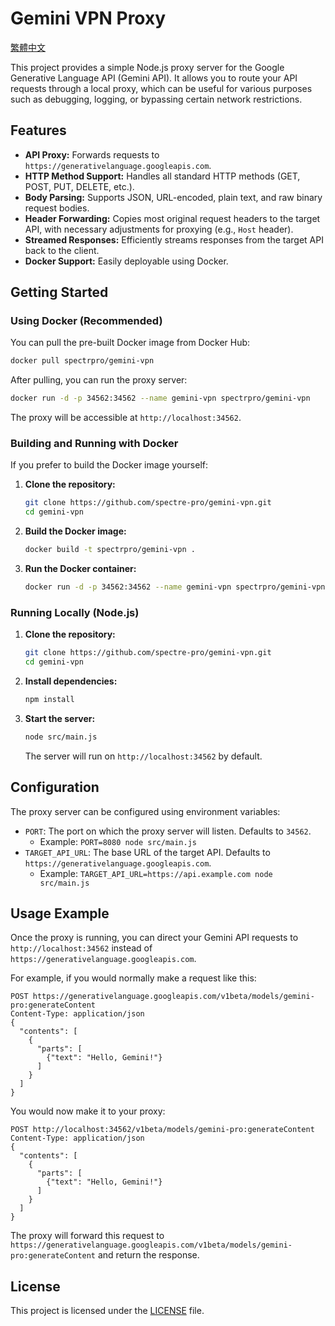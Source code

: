 # Gemini VPN Proxy
[繁體中文](README-TW.md)

This project provides a simple Node.js proxy server for the Google Generative Language API (Gemini API). It allows you to route your API requests through a local proxy, which can be useful for various purposes such as debugging, logging, or bypassing certain network restrictions.

## Features

*   **API Proxy:** Forwards requests to `https://generativelanguage.googleapis.com`.
*   **HTTP Method Support:** Handles all standard HTTP methods (GET, POST, PUT, DELETE, etc.).
*   **Body Parsing:** Supports JSON, URL-encoded, plain text, and raw binary request bodies.
*   **Header Forwarding:** Copies most original request headers to the target API, with necessary adjustments for proxying (e.g., `Host` header).
*   **Streamed Responses:** Efficiently streams responses from the target API back to the client.
*   **Docker Support:** Easily deployable using Docker.

## Getting Started

### Using Docker (Recommended)

You can pull the pre-built Docker image from Docker Hub:

```bash
docker pull spectrpro/gemini-vpn
```

After pulling, you can run the proxy server:

```bash
docker run -d -p 34562:34562 --name gemini-vpn spectrpro/gemini-vpn
```

The proxy will be accessible at `http://localhost:34562`.

### Building and Running with Docker

If you prefer to build the Docker image yourself:

1.  **Clone the repository:**
    ```bash
    git clone https://github.com/spectre-pro/gemini-vpn.git
    cd gemini-vpn
    ```
2.  **Build the Docker image:**
    ```bash
    docker build -t spectrpro/gemini-vpn .
    ```
3.  **Run the Docker container:**
    ```bash
    docker run -d -p 34562:34562 --name gemini-vpn spectrpro/gemini-vpn
    ```

### Running Locally (Node.js)

1.  **Clone the repository:**
    ```bash
    git clone https://github.com/spectre-pro/gemini-vpn.git
    cd gemini-vpn
    ```
2.  **Install dependencies:**
    ```bash
    npm install
    ```
3.  **Start the server:**
    ```bash
    node src/main.js
    ```
    The server will run on `http://localhost:34562` by default.

## Configuration

The proxy server can be configured using environment variables:

*   `PORT`: The port on which the proxy server will listen. Defaults to `34562`.
    *   Example: `PORT=8080 node src/main.js`
*   `TARGET_API_URL`: The base URL of the target API. Defaults to `https://generativelanguage.googleapis.com`.
    *   Example: `TARGET_API_URL=https://api.example.com node src/main.js`

## Usage Example

Once the proxy is running, you can direct your Gemini API requests to `http://localhost:34562` instead of `https://generativelanguage.googleapis.com`.

For example, if you would normally make a request like this:

```
POST https://generativelanguage.googleapis.com/v1beta/models/gemini-pro:generateContent
Content-Type: application/json
{
  "contents": [
    {
      "parts": [
        {"text": "Hello, Gemini!"}
      ]
    }
  ]
}
```

You would now make it to your proxy:

```
POST http://localhost:34562/v1beta/models/gemini-pro:generateContent
Content-Type: application/json
{
  "contents": [
    {
      "parts": [
        {"text": "Hello, Gemini!"}
      ]
    }
  ]
}
```

The proxy will forward this request to `https://generativelanguage.googleapis.com/v1beta/models/gemini-pro:generateContent` and return the response.

## License

This project is licensed under the [LICENSE](LICENSE) file.
